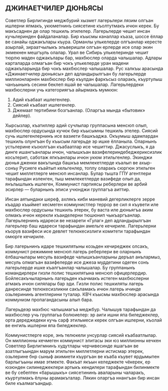 ## ДЖИНАЕТЧИЛЕР ДЮНЬЯСЫ

Советлер Бирлигинде меджбурий хызмет лагерьлери лязим олгъан ишлерни япмакъ, укюметнинъ сиясетине къолтутмакъ ичюн керек.
Бу макъсаднен де олар тешкиль этилелер.
Лагерьлерде чешит инсан кучьлеринден файдаланалар.
Бир къысмы каналлар къаза, шоссе ёллар ве санайы оджакълары къура.
Орманлы улькелерде олгъанлар кересте азырлай, зираатчылыкъ эльверишли олгъан ерлерде исе олар экин экмекнен мешгъуль олалар.
Урал ве Сибирь улькелеринде чешит тюрлю маден оджакълары бар, махбюслер оларда чалышалар.
Адлары карталарда олмагъан бир чокъ улькелерде уран мадени оджакъларында бир чокъ махбюслер чалышалар.
Рус халкъы арасында «Джинаетчилер дюньясы» деп адландырылгъан бу лагерьлерде миллионларнен махбюслер бир къулдан фаркъсыз оларакъ, къуртулыш чанъынынъ сесини беклеп яшай ве чалышалар.
Лагерьлердеки махбюслерни учь категориягъа айырмакъ мумкюн:

1. Адий къабаат ишлегенлер.
2. Сиясий къабаат ишлегенлер.
3. Джемаат тертибини бозгъанлар. (Оларгъа мында «бытовик» дейлер).

Хырсызлар, къатиллер адий сучлылар группасына менсюп олып, махбюслер ордусында кучюк бир къысымны тешкиль этелер.
Сиясий сучь ишлегенлернинъ исе вазиети башкъаджа.
Окъумыш адамлардан тешкиль олунгъан бу къысым лагерьде эр ишке ёлланыла.
Оларнынъ устьлерине къоюлгъан къабаатлар исе чешиттир.
Джасуслыкъ, я да динге ишангъанлары ичюн, чалышкъан вазифелериндебеджериксизлик косьтерип, саботаж япкъанлары ичюн укюм этильгенлер.
Экинджи дюнья дженки вакътында башкъа мемлекетлерде къалып ве ахыр-сонъу Русиеге къайтып кельгенлер, топлу оларакъ сюргюн этильген чешит миллетлерге менсюп инсанлар.
Булар тышта ГПУ агентлери тарафындан изленген, тыш мемлекетлерде вазифеде олып да, янълышлыкъ ишлеген, Коммунист партиясы реберлери ве арбий эсирлер — буларнынъ эписи учюнджи группагъа аиттир.

Инсан аятындаки шереф, ахлякъ киби маневий дегерликлерге зерре къадар къыймет кесмеген коммунистлер террор ве сил я къувети иле махбюслер ордусыны тешкиль этерек, бу васта иле дюньягъа аким олмакъ ичюн керекли къаиделерни тюшюнип чыкъаргъанлар.
Лагерьлернинъ идареси ве незарети «Гулаг» деп адландырылгъан лагерьлер баш идареси тарафындан амельге кечириле.
Лагерьлерни къорув вазифеси исе девлет телюкесизлиги комитети тарафындан омюрге кечириле.

Бир лагерьнинъ идаре тешкилятыны козьден кечиреджек олсакъ, коммунист режимине менсюп лагерь реберлери ве оларнынъ ёлбашчылары месуль вазифеде чалышкъанларыны деръал анълармыз, месуль олмагъан вазифелерде исе джеза муддетини одеген сонъ лагерьлерде ишке къалгъанлар чалышалар.
Бу группанынъ командирлери гизли полис тешкилятына менсюп офицерлердир.
Бойлесакъчыларнынъ лагерьден къачмакъ истеген махбюслерни атмакъ ичюн силялары бар эди.
Гизли полис тешкиляты лагерь данресинде телюкесизликни сакъламакъ ичюн лагерь ичинде озьлерининъ агентлерини туталар.
КВЧ къысмы махбюслер арасында коммунизм пропагандасыны алып бара.

Лагерьдеэр махбюс чалышмагъа меджбур.
Чалышув тарафындан да махбюслер учь группагьа болюиелер: эр аиги ишни япа биледжеклер, орта дереджедеки кучь сарф этильмеси керек олгъан ишлерни, къолай ве енгиль ишлерни япа биледжеклер.

Коммунистлерге коре, энъ телюкели унсурлар сиясий къабаатлылар.
Он миллионны кечмеген коммунист элитасы эки юз миллионны кечкен Советлер Бирлигмнинъ худутлары черчивесинде яшагъан ве азатлыгъындан марум этильген миллетлерни истисмар этерек, озьлерине бнр сыныф акимиети къургъан ве къаба къувет ярдымыпен барлыгъыны имае этмекте.
Факъат якъын келеджекте чёкерек, ер юзюнден силинеджеклери артыкъ кендилери тарафындан билинмекте ве бу себептен «барышыкъ» сиясетининъ аваларыны чаларакъ, къуртулмакъ ёлуны арамакъталар.
Лякин оларгъа ннангъан бир инсан биле къалмагъандыр.
